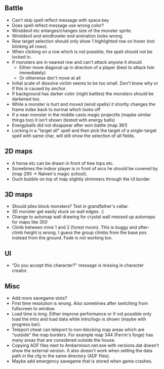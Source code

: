 ## Battle

- Can't skip spell reflect message with space key
- Does spell reflect message use wrong color?
- Winddevil etc enlarges/changes size of the monster sprite.
- Winddevil and windhowler end animation looks wrong.
- Row target selection should only show 1 highlighted row on hover (not blinking all rows).
- When clicking on a row which is not possible, the spell should not be locked in.
- If monsters are in nearest row and can't attack anyone it should
  - Either move diagonal up in direction of a player (best to attack him immediately)
  - Or otherwise don't move at all
- Initial scale of dissolve victim seems to be too small. Don't know why or if this is caused by anchor.
- If background has darker color (night battles) the monsters should be darkened too.
- While a monster is hurt and moved (wind spells) it shortly changes the frame index back to normal which looks off
- If a near monster in the middle casts magic projectile (maybe similar things too) it isn't shown (tested with energy balls)
- Energyballs did not disappear after won battle (map 361)
- Locking in a "target all" spell and then pick the target of a single-target spell with same char, will still show the selection of all fields.


## 2D maps

- A horse etc can be drawn in front of tree tops etc.
- Sometimes the indoor player is in front of arcs he should be covered by (map 290 -> Nalven's magic school).
- Ouch bubble on top of map slightly shimmers through the UI border


## 3D maps

- Should piles block monsters? Test in grandfather's cellar.
- 3D monster get easily stuck on wall edges. :(
- Change to automap wall drawing for crystal wall messed up automaps for maps like 350
- Climb between mine 1 and 2 (forest moon). This is buggy and after-climb height is wrong.
  I guess the group climbs from the base pos instead from the ground. Fade is not working too.


## UI

- "Do you accept this character?" message is missing in character creator.


## Misc

- Add more savegame slots?
- First time resolution is wrong. Also sometimes after switching from fullscreen to window.
- Load time is long. Either improve performance or if not possible
  only load the intro and load data while intro/logo is shown (maybe with progress bar).
- Teleport cheat can teleport to non-blocking map areas which are "outside" the map borders.
  For example map 344 (Ferrin's forge) has many areas that are considered outside the house.
- Copying ADF files next to Ambermoon.net.exe with versions.dat doesn't show the external version.
  It also doesn't work when setting the data path in the cfg to the same directory (ADF files).
- Maybe add emergency savegame that is stored when game crashes.